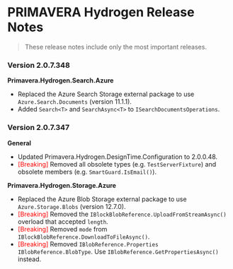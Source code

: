 # PRIMAVERA Hydrogen Release Notes

> These release notes include only the most important releases.

### <a name="2.0.7.348"></a>Version 2.0.7.348

**Primavera.Hydrogen.Search.Azure**

- Replaced the Azure Search Storage external package to use `Azure.Search.Documents` (version 11.1.1).
- Added `Search<T>` and `SearchAsync<T>` to `ISearchDocumentsOperations`.

### <a name="2.0.7.347"></a>Version 2.0.7.347

**General**

- Updated Primavera.Hydrogen.DesignTime.Configuration to 2.0.0.48.
- <span style="color:red">[Breaking]</span> Removed all obsolete types (e.g. `TestServerFixture`) and obsolete members (e.g. `SmartGuard.IsEmail()`).

**Primavera.Hydrogen.Storage.Azure**

- Replaced the Azure Blob Storage external package to use `Azure.Storage.Blobs` (version 12.7.0).
- <span style="color:red">[Breaking]</span> Removed the `IBlockBlobReference.UploadFromStreamAsync()` overload that accepted `length`.
- <span style="color:red">[Breaking]</span> Removed `mode` from `IBlockBlobReference.DownloadToFileAsync()`.
- <span style="color:red">[Breaking]</span> Removed `IBlobReference.Properties` `IBlobReference.BlobType`. Use `IBlobReference.GetPropertiesAsync()` instead.